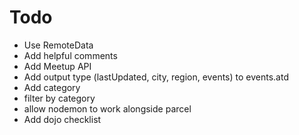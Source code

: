# Todo

- Use RemoteData
- Add helpful comments
- Add Meetup API
- Add output type (lastUpdated, city, region, events) to events.atd
- Add category
- filter by category
- allow nodemon to work alongside parcel
- Add dojo checklist
